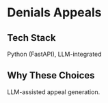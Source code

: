 # Denials Appeals

## Tech Stack
Python (FastAPI), LLM-integrated

## Why These Choices
LLM-assisted appeal generation.
